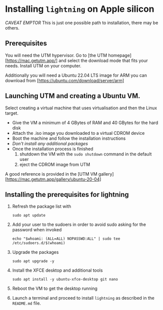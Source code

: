 # Installing `lightning` on Apple silicon

*CAVEAT EMPTOR* This is just one possible path to installation, there may be others.

## Prerequisites

You will need the UTM hypervisor. Go to [the UTM homepage][https://mac.getutm.app/] and select the download mode that fits your needs. Install UTM on your computer.

Additionally you will need a Ubuntu 22.04 LTS image for ARM you can download from [https://ubuntu.com/download/server/arm]

## Launching UTM and creating a Ubuntu VM.

Select creating a virtual machine that uses virtualisation and then the Linux target.
  - Give the VM a minimum of 4 GBytes of RAM and 40 GBytes for the hard disk
  - Attach the .iso image you downloaded to a virtual CDROM device
  - Boot the machine and follow the installation instructions
  - *Don't install any additional packages*
  - Once the installation process is finished
    1. shutdown the VM with the `sudo shutdown` command in the default user
    2. eject the CDROM image from UTM

A good reference is provided in the [UTM VM gallery][https://mac.getutm.app/gallery/ubuntu-20-04]

## Installing the prerequisites for lightning

1. Refresh the package list with

   ```sudo apt update```
   
2. Add your user to the sudoers in order to avoid sudo asking for the password when invoked
   
   ```echo "$whoami: (ALL=ALL) NOPASSWD:ALL" | sudo tee /etc/sudoers.d/$(whoami)```
   
3. Upgrade the packages
   
   ```sudo apt upgrade -y```
   
4. Install the XFCE desktop and additional tools
   
   ```sudo apt install -y ubuntu-xfce-desktop git nano```
   
5. Reboot the VM to get the desktop running

6. Launch a terminal and proceed to install `lightning` as described in the `README.md` file.

